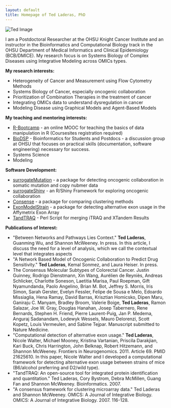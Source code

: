 ```yaml
---
layout: default
title: Homepage of Ted Laderas, PhD
---
```


![Ted Image]({{site.url}}/images/ted-headshot.jpg)

I am a Postdoctoral Researcher at the OHSU Knight Cancer Institute and an instructor 
in the Bioinformatics and Computational Biology track in the OHSU Department of
Medical Informatics and Clinical Epidemiology (BCB/DMICE). My research focus is on Systems Biology of Complex Diseases using Integrative Modeling across OMICs types.

**My research interests:**

+  Heterogeneity of Cancer and Measurement using Flow Cytometry Methods
+  Systems Biology of Cancer, especially oncogenic collaboration
+  Prioritization of Combination Therapies in the treatment of cancer
+  Integrating OMICs data to understand dysregulation in cancer
+  Modeling Disease using Graphical Models and Agent-Based Models

**My teaching and mentoring interests:**

+ [R-Bootcamp](https://www.coursesites.com/s/_Rbootcamp) - an online MOOC for teaching the basics of data manipulation in R (Coursesites registration required)
+ [BioDSP](http://biodsp.slack.com) - Bioinformatics for Students and Postdocs - a discussion group at OHSU that focuses on practical skills (documentation, software engineering) necessary for success.
+ Systems Science 
+ Modeling 

**Software Development:**

+ [surrogateMutation](https://github.com/laderast/surrogateMutation) - a package for detecting oncogenic collaboration in somatic mutation and copy nubmer data
+ [surrogateShiny](https://github.com/laderast/surrogateShiny) - an R/Shiny Framework for exploring oncogenic collaboration
+ [Consense](https://github.com/laderast/surrogateMutation) - a package for comparing clustering methods
+ [ExonModelStrain](https://github.com/laderast/ExonModelStrain) - a package for detecting alternative exon usage in the Affymetrix Exon Array
+ [TandTRAQ]() - Perl Script for merging iTRAQ and XTandem Results

**Publications of Interest:**

+ "Between Networks and Pathways Lies Context." **Ted Laderas**, Guanming Wu, and Shannon McWeeney. In press. In this article, I discuss the need for a level of analysis, which we call the contextual level that integrates aspects 
+ "A Network Based Model of Oncogenic Collaboration to Predict Drug Sensitivity." **Ted Laderas**, Kemal Sonmez, and Laura Heiser. In press.
+ The Consensus Molecular Subtypes of Colorectal Cancer. Justin Guinney, Rodrigo Dienstmann, Xin Wang, Aurélien de Reyniès, Andreas Schlicker, Charlotte Soneson, Laetitia Marisa, Paul Roepman, Gift Nyamundanda, Paolo Angelino, Brian M. Bot, Jeffrey S. Morris, Iris Simon, Sarah Gerster, Evelyn Fessler, Felipe de Sousa e Melo, Edoardo Missiaglia, Hena Ramay, David Barras, Krisztian Homicsko, Dipen Maru, Ganiraju C. Manyam, Bradley Broom, Valerie Boige, **Ted Laderas**, Ramon Salazar, Joe W. Gray, Douglas Hanahan, Josep Tabernero, Rene Bernards, Stephen H. Friend, Pierre Laurent-Puig, Jan P. Medema, Anguraj Sadanandam, Lodewyk Wessels, Mauro Delorenzi, Scott Kopetz, Louis Vermeulen, and Sabine Tejpar. Manuscript submitted to Nature Medicine.
+ "Computational detection of alternative exon usage." **Ted Laderas**, Nicole Walter, Michael Mooney, Kristina Vartanian, Priscila Darakjian, Kari Buck, Chris Harrington, John Belknap, Robert Hitzemann, and Shannon McWeeney.  Frontiers in Neurogenomics. 2011. Article 69. PMID 21625610. In this paper, Nicole Walter and I developed a computational framework for detecting alternative exon usage between strains of mice (B6/alcohol preferring and D2/wild type).
+ "TandTRAQ: An open-source tool for integrated protein identification and quantitation." Ted Laderas, Cory Bystrom, Debra McMillen, Guang Fan and Shannon McWeeney.  Bioinformatics. 2007. 
+ "A consensus framework for clustering microarray data."  Ted Laderas and Shannon McWeeney. OMICS: A Journal of Integrative Biology. OMICS: A Journal of Integrative Biology.  2007. 116-128.